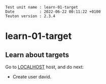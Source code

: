```
Test unit name : learn-01-target
Date           : 2022-06-22 00:11:22 +0100
Teuton version : 2.3.4
```

# learn-01-target

## Learn about targets


Go to [LOCALHOST](#required-hosts) host, and do next:
* Create user david.

